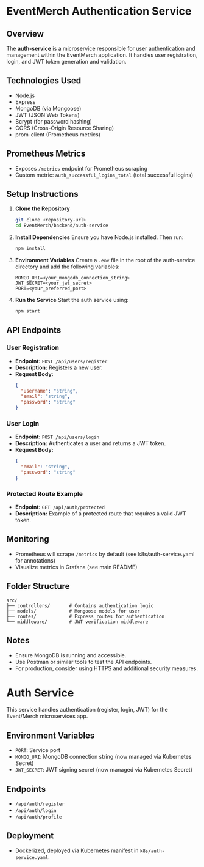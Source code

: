 # EventMerch Authentication Service

## Overview
The **auth-service** is a microservice responsible for user authentication and management within the EventMerch application. It handles user registration, login, and JWT token generation and validation.

## Technologies Used
- Node.js
- Express
- MongoDB (via Mongoose)
- JWT (JSON Web Tokens)
- Bcrypt (for password hashing)
- CORS (Cross-Origin Resource Sharing)
- prom-client (Prometheus metrics)

## Prometheus Metrics
- Exposes `/metrics` endpoint for Prometheus scraping
- Custom metric: `auth_successful_logins_total` (total successful logins)

## Setup Instructions

1. **Clone the Repository**
   ```bash
   git clone <repository-url>
   cd EventMerch/backend/auth-service
   ```

2. **Install Dependencies**
   Ensure you have Node.js installed. Then run:
   ```bash
   npm install
   ```

3. **Environment Variables**
   Create a `.env` file in the root of the auth-service directory and add the following variables:
   ```
   MONGO_URI=<your_mongodb_connection_string>
   JWT_SECRET=<your_jwt_secret>
   PORT=<your_preferred_port>
   ```

4. **Run the Service**
   Start the auth service using:
   ```bash
   npm start
   ```

## API Endpoints

### User Registration
- **Endpoint:** `POST /api/users/register`
- **Description:** Registers a new user.
- **Request Body:**
  ```json
  {
    "username": "string",
    "email": "string",
    "password": "string"
  }
  ```

### User Login
- **Endpoint:** `POST /api/users/login`
- **Description:** Authenticates a user and returns a JWT token.
- **Request Body:**
  ```json
  {
    "email": "string",
    "password": "string"
  }
  ```

### Protected Route Example
- **Endpoint:** `GET /api/auth/protected`
- **Description:** Example of a protected route that requires a valid JWT token.

## Monitoring
- Prometheus will scrape `/metrics` by default (see k8s/auth-service.yaml for annotations)
- Visualize metrics in Grafana (see main README)

## Folder Structure
```
src/
├── controllers/       # Contains authentication logic
├── models/            # Mongoose models for user
├── routes/            # Express routes for authentication
└── middleware/        # JWT verification middleware
```

## Notes
- Ensure MongoDB is running and accessible.
- Use Postman or similar tools to test the API endpoints.
- For production, consider using HTTPS and additional security measures.

# Auth Service

This service handles authentication (register, login, JWT) for the Event/Merch microservices app.

## Environment Variables
- `PORT`: Service port
- `MONGO_URI`: MongoDB connection string (now managed via Kubernetes Secret)
- `JWT_SECRET`: JWT signing secret (now managed via Kubernetes Secret)

## Endpoints
- `/api/auth/register`
- `/api/auth/login`
- `/api/auth/profile`

## Deployment
- Dockerized, deployed via Kubernetes manifest in `k8s/auth-service.yaml`.